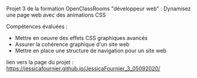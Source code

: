 Projet 3 de la formation OpenClassRooms "développeur web" : Dynamisez une page web avec des animations CSS

Compétences évaluées : 
  - Mettre en oeuvre des effets CSS graphiques avancés
  - Assurer la cohérence graphique d'un site web
  - Mettre en place une structure de navigation pour un site web

lien vers la page du projet : https://jessicafournier.github.io/JessicaFournier_3_05092020/
